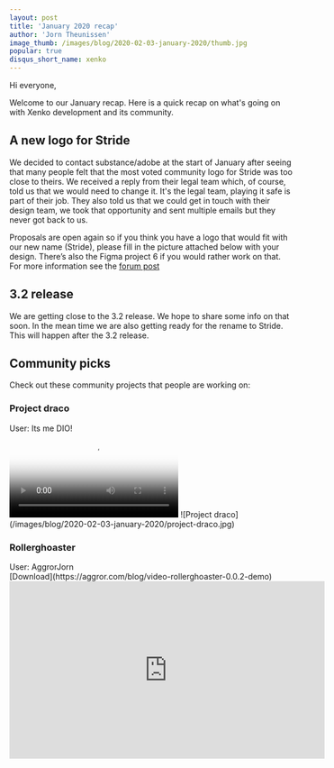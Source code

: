 ```yaml
---
layout: post
title: 'January 2020 recap'
author: 'Jorn Theunissen'
image_thumb: /images/blog/2020-02-03-january-2020/thumb.jpg
popular: true
disqus_short_name: xenko
---
```


Hi everyone,

Welcome to our January recap. Here is a quick recap on what's going on with Xenko development and its community.

## A new logo for Stride 
We decided to contact substance/adobe at the start of January after seeing that many people felt that the most voted community logo for Stride was too close to theirs. We received a reply from their legal team which, of course, told us that we would need to change it. It's the legal team, playing it safe is part of their job. They also told us that we could get in touch with their design team, we took that opportunity and sent multiple emails but they never got back to us.

Proposals are open again so if you think you have a logo that would fit with our new name (Stride), please fill in the picture attached below with your design. There’s also the Figma project 6 if you would rather work on that. For more information see the [forum post](https://forums.stride3d.net/t/about-the-new-logo/2075) 

## 3.2 release
We are getting close to the 3.2 release. We hope to share some info on that soon. In the mean time we are also getting ready for the rename to Stride. This will happen after the 3.2 release.


## Community picks
Check out these community projects that people are working on:

### Project draco
<div>User: Its me DIO! </div>
<video autoplay loop class="responsive-video" poster="/images/blog/2020-02-03-january-2020/project-draco.jpg">
   <source src="/images/blog/2020-02-03-january-2020/project-draco.mp4" type="video/mp4">
</video>
![Project draco](/images/blog/2020-02-03-january-2020/project-draco.jpg)

### Rollerghoaster
<div>User: AggrorJorn </div>
[Download](https://aggror.com/blog/video-rollerghoaster-0.0.2-demo)

<iframe width="560" height="315" src="https://www.youtube.com/embed/46POw2euUKY" frameborder="0" allow="accelerometer; autoplay; encrypted-media; gyroscope; picture-in-picture" allowfullscreen></iframe>
